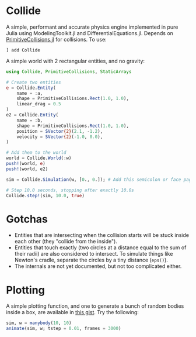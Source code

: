 # Collide

A simple, performant and accurate physics engine implemented in pure Julia using ModelingToolkit.jl and DifferentialEquations.jl. Depends on [PrimitiveCollisions.jl](https://github.com/AayushSabharwal/PrimitiveCollisions.jl) for collisions. To use:

```
] add Collide
```

A simple world with 2 rectangular entities, and no gravity:

```julia
using Collide, PrimitiveCollisions, StaticArrays

# Create two entities
e = Collide.Entity(
    name = :a,
    shape = PrimitiveCollisions.Rect(1.0, 1.0),
    linear_drag = 0.5
)
e2 = Collide.Entity(
    name = :b,
    shape = PrimitiveCollisions.Rect(1.0, 1.0),
    position = SVector{2}(2.1, -1.2),
    velocity = SVector{2}(-1.0, 0.0),
)

# Add them to the world
world = Collide.World(:w)
push!(world, e)
push!(world, e2)

sim = Collide.Simulation(w, [0., 0.]); # Add this semicolon or face pages of printed content

# Step 10.0 seconds, stopping after exactly 10.0s
Collide.step!(sim, 10.0, true)
```

# Gotchas

- Entities that are intersecting when the collision starts will be stuck inside each other (they "collide from the inside").
- Entities that touch exactly (two circles at a distance equal to the sum of their radii) are also considered to intersect. To simulate things like Newton's cradle, separate the circles by a tiny distance (`eps()`).
- The internals are not yet documented, but not too complicated either.

# Plotting

A simple plotting function, and one to generate a bunch of random bodies inside a box, are available in [this gist](https://gist.github.com/AayushSabharwal/9c76640b960c6726072d42f7ea577e08). Try the following:

```julia
sim, w = manybody(10, 10)
animate(sim, w; tstep = 0.01, frames = 3000)
```
